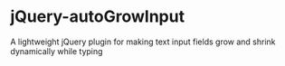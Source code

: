 jQuery-autoGrowInput
====================

A lightweight jQuery plugin for making text input fields grow and shrink dynamically while typing
